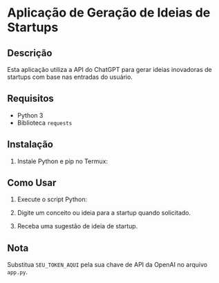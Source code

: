 # Aplicação de Geração de Ideias de Startups

## Descrição
Esta aplicação utiliza a API do ChatGPT para gerar ideias inovadoras de startups com base nas entradas do usuário.

## Requisitos
- Python 3
- Biblioteca `requests`

## Instalação
1. Instale Python e pip no Termux:

## Como Usar
1. Execute o script Python:

2. Digite um conceito ou ideia para a startup quando solicitado.
3. Receba uma sugestão de ideia de startup.

## Nota
Substitua `SEU_TOKEN_AQUI` pela sua chave de API da OpenAI no arquivo `app.py`.

